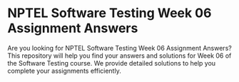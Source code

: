 # NPTEL Software Testing Week 06 Assignment Answers

Are you looking for NPTEL Software Testing Week 06 Assignment Answers? This repository will help you find your answers and solutions for Week 06 of the Software Testing course. We provide detailed solutions to help you complete your assignments efficiently.
